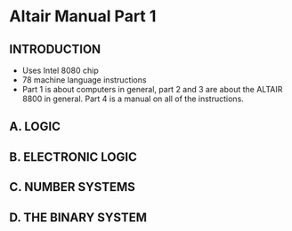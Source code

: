 # Altair Manual Part 1

## INTRODUCTION

-   Uses Intel 8080 chip
-   78 machine language instructions
-   Part 1 is about computers in general, part 2 and 3 are about the ALTAIR 8800 in general. Part 4 is a manual on all of the instructions.

## A. LOGIC

## B. ELECTRONIC LOGIC

## C. NUMBER SYSTEMS

## D. THE BINARY SYSTEM
